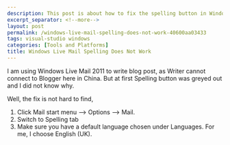 ```yaml
---
description: This post is about how to fix the spelling button in Windows Live Mail.
excerpt_separator: <!--more-->
layout: post
permalink: /windows-live-mail-spelling-does-not-work-40600aa03433
tags: visual-studio windows
categories: [Tools and Platforms]
title: Windows Live Mail Spelling Does Not Work
---
```

I am using Windows Live Mail 2011 to write blog post, as Writer cannot connect to Blogger here in China. But at first Spelling button was greyed out and I did not know why.

Well, the fix is not hard to find,

1. Click Mail start menu –> Options –> Mail.
1. Switch to Spelling tab
1. Make sure you have a default language chosen under Languages. For me, I choose English (UK).
<!--more-->